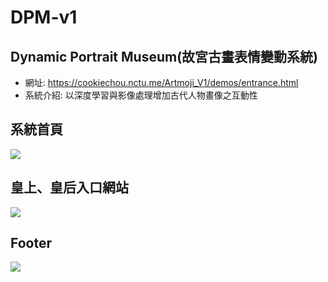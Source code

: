 # DPM-v1

Dynamic Portrait Museum(故宮古畫表情變動系統)
---

- 網址: https://cookiechou.nctu.me/Artmoji_V1/demos/entrance.html
- 系統介紹: 以深度學習與影像處理增加古代人物畫像之互動性

## 系統首頁
![](https://i.imgur.com/z2wMLAh.jpg)

## 皇上、皇后入口網站
![](https://i.imgur.com/VC5a7fR.jpg)

## Footer
![](https://i.imgur.com/zb4byBy.png)
